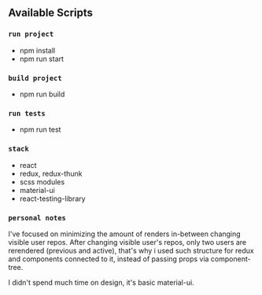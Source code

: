## Available Scripts

### `run project`
- npm install
- npm run start

### `build project`
- npm run build

### `run tests`
- npm run test


### `stack`
 - react
 - redux, redux-thunk
 - scss modules
 - material-ui
 - react-testing-library

### `personal notes`

I've focused on minimizing the amount of renders in-between changing visible user repos.
After changing visible user's repos, only two users are rerendered (previous and active), 
that's why i used such structure for redux and components connected to it, instead of 
passing props via component-tree.

I didn't spend much time on design, it's basic material-ui.
